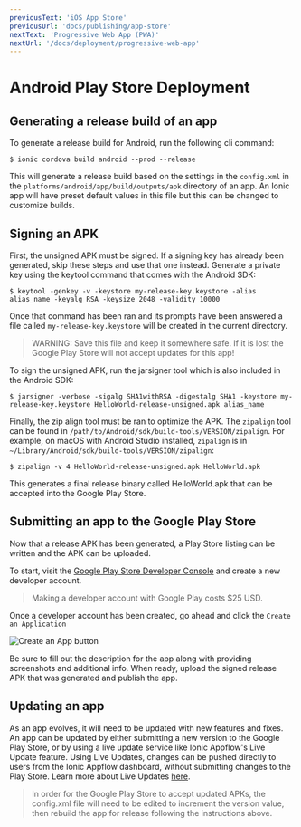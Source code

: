 ```yaml
---
previousText: 'iOS App Store'
previousUrl: 'docs/publishing/app-store'
nextText: 'Progressive Web App (PWA)'
nextUrl: '/docs/deployment/progressive-web-app'
---
```


# Android Play Store Deployment


## Generating a release build of an app

To generate a release build for Android, run the following cli command:

```shell
$ ionic cordova build android --prod --release
```

This will generate a release build based on the settings in the `config.xml` in the `platforms/android/app/build/outputs/apk` directory of an app.
An Ionic app will have preset default values in this file but this can be changed to customize builds.

## Signing an APK

First, the unsigned APK must be signed. If a signing key has already been generated, skip these steps and use that one instead.
Generate a private key using the keytool command that comes with the Android SDK:

```shell
$ keytool -genkey -v -keystore my-release-key.keystore -alias alias_name -keyalg RSA -keysize 2048 -validity 10000
```

Once that command has been ran and its prompts have been answered a file called `my-release-key.keystore` will be created in the current directory.

> WARNING: Save this file and keep it somewhere safe. If it is lost the Google Play Store will not accept updates for this app!

To sign the unsigned APK, run the jarsigner tool which is also included in the Android SDK:

```shell
$ jarsigner -verbose -sigalg SHA1withRSA -digestalg SHA1 -keystore my-release-key.keystore HelloWorld-release-unsigned.apk alias_name
```

Finally, the zip align tool must be ran to optimize the APK.
The `zipalign` tool can be found in `/path/to/Android/sdk/build-tools/VERSION/zipalign`.
For example, on macOS with Android Studio installed, `zipalign` is in `~/Library/Android/sdk/build-tools/VERSION/zipalign`:

```shell
$ zipalign -v 4 HelloWorld-release-unsigned.apk HelloWorld.apk
```

This generates a final release binary called HelloWorld.apk that can be accepted into the Google Play Store.

## Submitting an app to the Google Play Store

Now that a release APK has been generated, a Play Store listing can be written and the APK can be uploaded.

To start, visit the [Google Play Store Developer Console](https://play.google.com/apps/publish) and create a new developer account.

> Making a developer account with Google Play costs $25 USD.

Once a developer account has been created, go ahead and click the `Create an Application`

![Create an App button](/docs/assets/img/publishing/newAppGPlay.png)

Be sure to fill out the description for the app along with providing screenshots and additional info.
When ready, upload the signed release APK that was generated and publish the app.


## Updating an app

As an app evolves, it will need to be updated with new features and fixes. An app can be updated by either submitting a new version to the Google Play Store, or by using a live update service like Ionic Appflow's Live Update feature. Using Live Updates, changes can be pushed directly to users from the Ionic Appflow dashboard, without submitting changes to the Play Store. Learn more about Live Updates <a href="https://ionicframework.com/docs/appflow/deploy/intro" target="_blank">here</a>.

> In order for the Google Play Store to accept updated APKs, the config.xml file will need to be edited to increment the version value, then rebuild the app for release following the instructions above.

